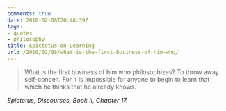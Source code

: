 ```yaml
---
comments: true
date: 2010-02-08T20:48:39Z
tags:
- quotes
- philosophy
title: Epictetus on Learning
url: /2010/02/08/what-is-the-first-business-of-him-who/
---
```


<blockquote class="big">What is the first business of him who philosophizes? To throw away self-conceit. For it is impossible for anyone to begin to learn that which he thinks that he already knows.</blockquote>

<cite class="big">Epictetus, <em>Discourses</em>, Book II, Chapter 17.</cite>




